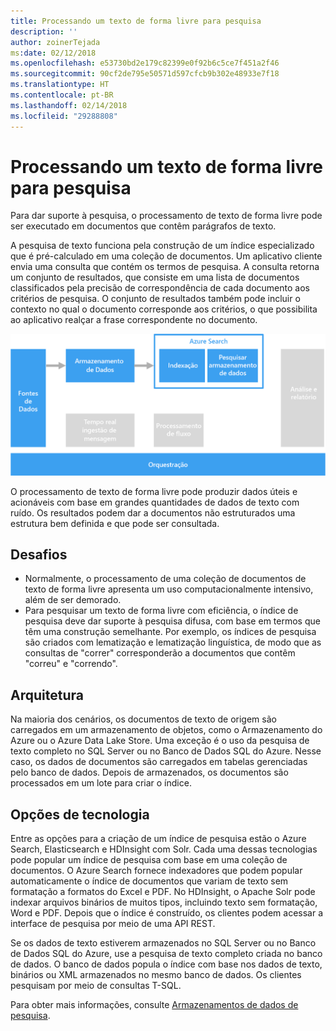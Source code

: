 ```yaml
---
title: Processando um texto de forma livre para pesquisa
description: ''
author: zoinerTejada
ms:date: 02/12/2018
ms.openlocfilehash: e53730bd2e179c82399e0f92b6c5ce7f451a2f46
ms.sourcegitcommit: 90cf2de795e50571d597cfcb9b302e48933e7f18
ms.translationtype: HT
ms.contentlocale: pt-BR
ms.lasthandoff: 02/14/2018
ms.locfileid: "29288808"
---
```

# <a name="processing-free-form-text-for-search"></a>Processando um texto de forma livre para pesquisa

Para dar suporte à pesquisa, o processamento de texto de forma livre pode ser executado em documentos que contêm parágrafos de texto.

A pesquisa de texto funciona pela construção de um índice especializado que é pré-calculado em uma coleção de documentos. Um aplicativo cliente envia uma consulta que contém os termos de pesquisa. A consulta retorna um conjunto de resultados, que consiste em uma lista de documentos classificados pela precisão de correspondência de cada documento aos critérios de pesquisa. O conjunto de resultados também pode incluir o contexto no qual o documento corresponde aos critérios, o que possibilita ao aplicativo realçar a frase correspondente no documento. 

![](./images/search-pipeline.png)

O processamento de texto de forma livre pode produzir dados úteis e acionáveis com base em grandes quantidades de dados de texto com ruído. Os resultados podem dar a documentos não estruturados uma estrutura bem definida e que pode ser consultada.


## <a name="challenges"></a>Desafios

- Normalmente, o processamento de uma coleção de documentos de texto de forma livre apresenta um uso computacionalmente intensivo, além de ser demorado.
- Para pesquisar um texto de forma livre com eficiência, o índice de pesquisa deve dar suporte à pesquisa difusa, com base em termos que têm uma construção semelhante. Por exemplo, os índices de pesquisa são criados com lematização e lematização linguística, de modo que as consultas de "correr" corresponderão a documentos que contêm "correu" e "correndo".

## <a name="architecture"></a>Arquitetura

Na maioria dos cenários, os documentos de texto de origem são carregados em um armazenamento de objetos, como o Armazenamento do Azure ou o Azure Data Lake Store. Uma exceção é o uso da pesquisa de texto completo no SQL Server ou no Banco de Dados SQL do Azure. Nesse caso, os dados de documentos são carregados em tabelas gerenciadas pelo banco de dados. Depois de armazenados, os documentos são processados em um lote para criar o índice.

## <a name="technology-choices"></a>Opções de tecnologia

Entre as opções para a criação de um índice de pesquisa estão o Azure Search, Elasticsearch e HDInsight com Solr. Cada uma dessas tecnologias pode popular um índice de pesquisa com base em uma coleção de documentos. O Azure Search fornece indexadores que podem popular automaticamente o índice de documentos que variam de texto sem formatação a formatos do Excel e PDF. No HDInsight, o Apache Solr pode indexar arquivos binários de muitos tipos, incluindo texto sem formatação, Word e PDF. Depois que o índice é construído, os clientes podem acessar a interface de pesquisa por meio de uma API REST. 

Se os dados de texto estiverem armazenados no SQL Server ou no Banco de Dados SQL do Azure, use a pesquisa de texto completo criada no banco de dados. O banco de dados popula o índice com base nos dados de texto, binários ou XML armazenados no mesmo banco de dados. Os clientes pesquisam por meio de consultas T-SQL. 

Para obter mais informações, consulte [Armazenamentos de dados de pesquisa](../technology-choices/search-options.md).
